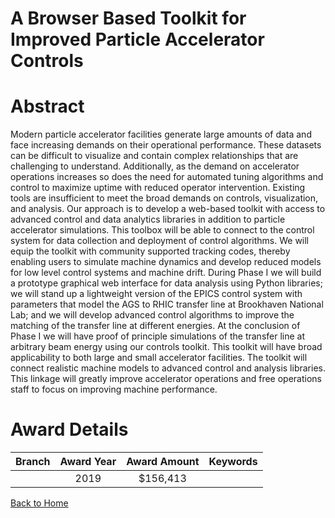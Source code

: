 
A Browser Based Toolkit for Improved Particle Accelerator Controls
==================================================================

# Abstract


Modern particle accelerator facilities generate large amounts of data and face increasing demands on their operational performance. These datasets can be difficult to visualize and contain complex relationships that are challenging to understand. Additionally, as the demand on accelerator operations increases so does the need for automated tuning algorithms and control to maximize uptime with reduced operator intervention. Existing tools are insufficient to meet the broad demands on controls, visualization, and analysis. Our approach is to develop a web-based toolkit with access to advanced control and data analytics libraries in addition to particle accelerator simulations. This toolbox will be able to connect to the control system for data collection and deployment of control algorithms. We will equip the toolkit with community supported tracking codes, thereby enabling users to simulate machine dynamics and develop reduced models for low level control systems and machine drift. During Phase I we will build a prototype graphical web interface for data analysis using Python libraries; we will stand up a lightweight version of the EPICS control system with parameters that model the AGS to RHIC transfer line at Brookhaven National Lab; and we will develop advanced control algorithms to improve the matching of the transfer line at different energies. At the conclusion of Phase I we will have proof of principle simulations of the transfer line at arbitrary beam energy using our controls toolkit. This toolkit will have broad applicability to both large and small accelerator facilities. The toolkit will connect realistic machine models to advanced control and analysis libraries. This linkage will greatly improve accelerator operations and free operations staff to focus on improving machine performance.  

# Award Details

|Branch|Award Year|Award Amount|Keywords|
| :---: | :---: | :---: | :---: |
||2019|$156,413||
  
  


[Back to Home](https://github.com/chrischow/dod_sbir_awards/Reports/CC/#759)